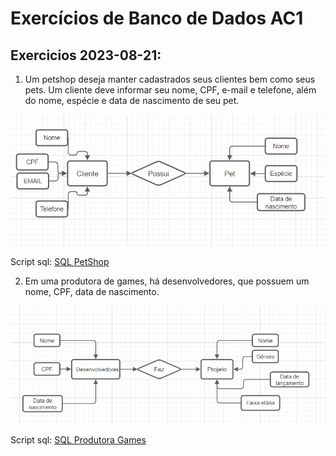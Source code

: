# Exercícios de Banco de Dados AC1

## Exercicios 2023-08-21:
1. Um petshop deseja manter cadastrados seus clientes bem como seus pets. Um cliente deve informar seu nome, CPF, e-mail e telefone, além do nome, espécie e data de nascimento de seu pet.

![PetShop MER](SLIDE%2010/Petshop%20-%20Aula%202023-08-21.png)

Script sql:
[SQL PetShop](SLIDE%2010/SQL%20Petshop%20-%20Aula%202023-08-21.txt)

2. Em uma produtora de games, há desenvolvedores, que possuem um nome, CPF, data de nascimento.

![Produtora Games MER](SLIDE%2010/Desenvolvedor%20-%20Aula%202023-08-21.png)

Script sql:
[SQL Produtora Games](SLIDE%2010/SQL%20Desenvolvedor%20-%20Aula%202023-08-21.txt)

